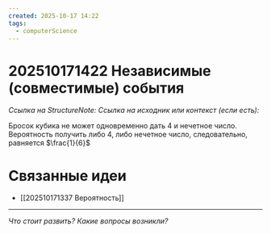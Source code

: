 ```yaml
---
created: 2025-10-17 14:22
tags:
  - computerScience
---
```

# 202510171422 Независимые (совместимые) события

*Ссылка на StructureNote:*
*Ссылка на исходник или контекст (если есть):* 

Бросок кубика не может одновременно дать 4 и нечетное число. Вероятность получить либо 4, либо нечетное число, следовательно, равняется $\frac{1}{6}$
# Связанные идеи

- [[202510171337 Вероятность]]
---

*Что стоит развить? Какие вопросы возникли?*
